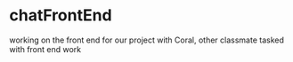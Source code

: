 # chatFrontEnd
working on the front end for our project with Coral, other classmate tasked with front end work
